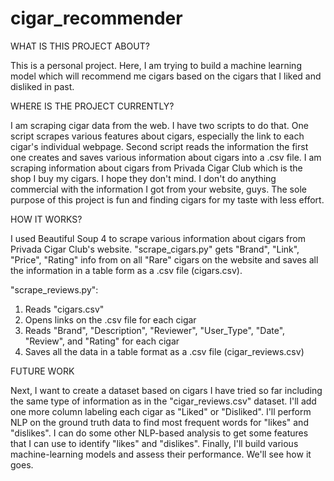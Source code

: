 # cigar_recommender

WHAT IS THIS PROJECT ABOUT?

This is a personal project. Here, I am trying to build a machine learning model 
which will recommend me cigars based on the cigars that I liked and disliked in past. 

WHERE IS THE PROJECT CURRENTLY?

I am scraping cigar data from the web. I have two scripts to do that. 
One script scrapes various features about cigars, especially the link to each cigar's individual webpage.
Second script reads the information the first one creates and saves various information about cigars into a .csv file.
I am scraping information about cigars from Privada Cigar Club which is the shop I buy my cigars. I hope they don't mind.
I don't do anything commercial with the information I got from your website, guys. The sole purpose of this project is fun
and finding cigars for my taste with less effort.

HOW IT WORKS?

I used Beautiful Soup 4 to scrape various information about cigars from Privada Cigar Club's website. 
"scrape_cigars.py" gets "Brand", "Link", "Price", "Rating" info from on all "Rare" cigars on the website
and saves all the information in a table form as a .csv file (cigars.csv).

"scrape_reviews.py":

  1. Reads "cigars.csv"
  2. Opens links on the .csv file for each cigar
  3. Reads "Brand", "Description", "Reviewer", "User_Type", "Date", "Review", and "Rating" for each cigar
  4. Saves all the data in a table format as a .csv file (cigar_reviews.csv)

FUTURE WORK

Next, I want to create a dataset based on cigars I have tried so far including the same type of information as in the "cigar_reviews.csv" dataset.
I'll add one more column labeling each cigar as "Liked" or "Disliked". I'll perform NLP on the ground truth data 
to find most frequent words for "likes" and "dislikes". I can do some other NLP-based analysis to get some features that I can use to identify
"likes" and "dislikes". Finally, I'll build various machine-learning models and assess their performance. We'll see how it goes.

